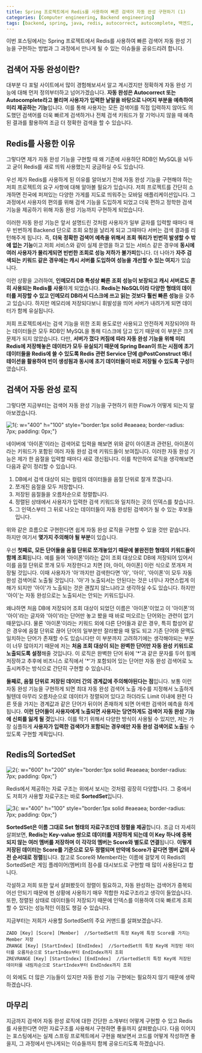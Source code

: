 ```yaml
---
title: Spring 프로젝트에서 Redis를 사용하여 빠른 검색어 자동 완성 구현하기 (1)
categories: [Computer engineering, Backend engineering]
tags: [backend, spring, java, redis, autocorrect, autocomplete, 백엔드, 스프링, 자바, 레디스, 자동 완성]
---
```


이번 포스팅에서는 Spring 프로젝트에서 Redis를 사용하여 빠른 검색어 자동 완성 기능을 구현하는 방법과 그 과정에서 만나게 될 수 있는 이슈들을 공유드리려 합니다.

## 검색어 자동 완성이란?
대부분 다 포털 사이트에서 많이 경험해보셔서 알고 계시겠지만 정확하게 자동 완성 기능에 대해 먼저 정의부터하고 넘어가겠습니다. **자동 완성은 Autocorrect 또는 Autocomplete라고 불리며 사용자가 입력한 낱말을 바탕으로 나머지 부분을 예측하여 미리 제공하는 기능**입니다. 이를 통해 사용자는 모든 검색어를 직접 입력하지 않아도 의도했던 검색어를 더욱 빠르게 검색하거나 전체 검색 키워드가 잘 기억나지 않을 때 예측된 결과를 활용하여 조금 더 정확한 검색을 할 수 있습니다.   
    
## Redis를 사용한 이유
그렇다면 제가 자동 완성 기능을 구현할 때 왜 기존에 사용하던 RDB인 MySQL을 놔두고 굳이 Redis를 새로 띄워 사용했는지 궁금하실 수도 있습니다.   
    
우선 제가 Redis를 사용하게 된 이유를 알아보기 전에 자동 완성 기능을 구현해야 하는 저희 프로젝트의 요구 사항에 대해 알아볼 필요가 있습니다. 저희 프로젝트를 간단히 소개하면 전국에 퍼져있는 다양한 가게를 지도로 띄워주는 모바일 애플리케이션입니다. 그 과정에서 사용자의 편의를 위해 검색 기능을 도입하게 되었고 더욱 편하고 정학한 검색 기능을 제공하기 위해 자동 완성 기능까지 구현하게 되었습니다.    
     
이러한 자동 완성 기능은 앞서 설명드린 것처럼 사용자가 일부 글자를 입력할 때마다 매우 빈번하게 Backend 단으로 조회 요청을 날리게 되고 그때마다 서버는 검색 결과를 리턴해주게 됩니다. 즉, **더욱 정확한 검색어 예측을 위해서 조회 쿼리가 빈번히 발생할 수 밖에 없는 기능**이고 저희 서비스와 같이 실제 운영을 하고 있는 서비스 같은 경우에 **동시에 여러 사용자가 몰리게되면 빈번한 조회로 성능 저하가 불가피**합니다. 더 나아가 **자주 검색되는 키워드 같은 경우에는 캐시 서버를 도입하여 성능을 개선할 수 있는 여지**가 있습니다.   
     
이런 상황을 고려하여, **인메모리 DB 특성상 빠른 조회 성능이 보장되고 캐시 서버로도 흔히 사용되는 Redis를 사용**하게 되었습니다. **Redis는 NoSQL이라 다양한 형태의 데이터를 저장할 수 있고 인메모리 DB라서 디스크에 쓰고 읽는 것보다 훨씬 빠른 성능**을 갖추고 있습니다. 하지만 메모리에 저장되다보니 휘발성을 띄어 서버가 내려가게 되면 데이터가 함께 유실됩니다.   

저희 프로젝트에서는 검색 기능을 위한 조회 용도로만 사용되고 안전하게 저장되어야 하는 데이터들은 모두 RDB인 MySQL을 통해 디스크에 담고 있기 때문에 이 부분은 크게 문제가 되지 않았습니다. 다만, **서버가 껐다 켜짐에 따라 자동 완성 기능을 위해 미리 Redis에 저장해놓은 데이터가 모두 유실되기 때문에 Spring Bean이 뜨는 시점에 초기 데이터들을 Redis에 쓸 수 있도록 Redis 관련 Service 단에 @PostConstruct 애너테이션을 활용하여 빈이 생성됨과 동시에 초기 데이터들이 바로 저장될 수 있도록 구성**하였습니다. 

## 검색어 자동 완성 로직
그렇다면 지금부터는 검색어 자동 완성 기능을 구현하기 위한 Flow가 어떻게 되는지 알아보겠습니다.

![1](/assets/img/spring-redis-autocorrect/1.png){: w="400" h="100" style="border:1px solid #eaeaea; border-radius: 7px; padding: 0px;"}

네이버에 '아이폰'이라는 검색어로 입력을 해보면 위와 같이 아이폰과 관련된, 아이폰이라는 키워드가 포함된 여러 자동 완성 검색 키워드들이 보여집니다. 이러한 자동 완성 기능은 제가 한 음절을 입력할 때마다 새로 갱신됩니다. 이를 착안하여 로직을 생각해보면 다음과 같이 정리할 수 있습니다.

1. DB에서 검색 대상이 되는 컬럼의 데이터들을 음절 단위로 잘개 쪼갭니다.
2. 쪼개진 음절을 모두 저장합니다.
3. 저장된 음절들을 오름차순으로 정렬합니다.
4. 정렬된 상태에서 사용자가 입력한 검색 키워드와 일치하는 곳의 인덱스를 찾습니다.
5. 그 인덱스부터 그 뒤로 나오는 데이터들이 자동 완성된 검색어가 될 수 있는 후보들입니다.

위와 같은 흐름으로 구현한다면 쉽게 자동 완성 로직을 구현할 수 있을 것만 같습니다. 하지만 여기서 **몇가지 주의해야 될 부분**이 있습니다.    
    
우선 **첫째로, 모든 단어들을 음절 단위로 쪼개놓았기 때문에 불완전한 형태의 키워드들이 함께 조회**됩니다. 예를 들어 '아이폰'이라는 값이 조회 대상으로 DB에 저장되어 있어서 이를 음절 단위로 쪼개 모두 저장한다고 치면 [아, 아이, 아이폰] 이런 식으로 쪼개져 저장될 것입니다. 이때 사용자가 '아'까지만 검색한다면 '아', '아이', '아이폰'이 모두 자동 완성 검색어로 노출될 것입니다. '아'가 노출되서는 안된다는 것은 너무나 자연스럽게 이해가 되지만 '아이'가 노출되는 것은 괜찮지 않느냐라고 생각하실 수도 있습니다. 하지만 '아이'는 자동 완성으로는 노출되서는 안되는 키워드입니다.   
    
왜냐하면 처음 DB에 저장되어 조회 대상이 되었던 이름은 '아이폰'이었고 이 '아이폰'의 '아이'라는 글자와 '아이'라는 단어만 놓고 봤을 때 바로 떠오르는 단어와는 관련이 없기 때문입니다. 물론 '아이폰'이라는 키워드 외에 다른 단어들과 같은 경우, 특히 합성어 같은 경우에 음절 단위로 끊어 단어의 일부분만 잘라봤을 때 말도 되고 기존 단어와 문맥도 일치하는 단어가 존재할 수도 있습니다만 이 부분까지 고려하기에는 생각해야되는 부분이 너무 많아지기 때문에 저는 **처음 조회 대상이 되는 완벽한 단어만 자동 완성 키워드로 노출되도록 설정**해줄 것입니다. 이 로직은 완벽한 단어 뒤에 '\*'과 같은 문자를 두어 힘께 저장하고 추후에 비즈니스 로직에서 '\*'가 포함되어 있는 단어만 자동 완성 검색어로 노출시켜주는 방식으로 간단히 구현할 수 있습니다.

**둘째로, 음절 단위로 저장된 데이터 간의 경계값에 주의해야된다는 점**입니다. 보통 이런 자동 완성 기능을 구현하게 되면 최대 자동 완성 검색어 노출 개수를 지정해서 노출하게 될텐데 아무리 오름차순으로 데이터가 정렬되어 있다고 하더라도 Limit 이내에 완전 다른 뜻을 가지는 경계값과 같은 단어가 뒤이어 존재하게 되면 어색한 검색어 예측을 하게 됩니다. **이런 단어들이 사용자에게 노출되면 사용자는 당연하게도 검색어 자동 완성 기능에 신뢰를 잃게 될 것**입니다. 이를 막기 위해서 다양한 방식이 사용될 수 있지만, 저는 가장 심플하게 **사용자가 입력한 검색어가 포함되는 경우에만 자동 완성 검색어로 노출**될 수 있도록 구현할 계획입니다.

## Redis의 SortedSet
![2](/assets/img/spring-redis-autocorrect/2.png){: w="600" h="200" style="border:1px solid #eaeaea; border-radius: 7px; padding: 0px;"}    

Redis에서 제공하는 자료 구조는 위에서 보시는 것처럼 굉장히 다양합니다. 그 중에서도 저희가 사용할 자료구조는 바로 **SortedSet**입니다.

![3](/assets/img/spring-redis-autocorrect/3.png){: w="400" h="100" style="border:1px solid #eaeaea; border-radius: 7px; padding: 0px;"}    

**SortedSet은 이름 그대로 Set 형태의 자료구조인데 정렬을 제공**합니다. 조금 더 자세히 살펴보면, **Redis는 Key-value 쌍으로 데이터를 저장하게 되는데 이 Key 하나에 중복되지 않는 여러 멤버를 저장하며 이 각각의 멤버는 Score와 별도로 연결**됩니다. **이렇게 저장된 데이터는 Score를 기준으로 모두 정렬되며 만약에 Score가 같다면 멤버 값의 사전 순서대로 정렬**됩니다. 참고로 Score와 Member라는 이름에 걸맞게 이 Redis의 SortedSet은 게임 플레이어(멤버)의 점수를 대시보드로 구현할 때 많이 사용된다고 합니다.   
    
각설하고 저희 또한 앞서 살펴봤듯이 정렬이 필요하고, 자동 완성하는 검색어가 중복되어선 안되기 때문에 현 상황에 사용하기 매우 적합한 자료구조라고 생각이 들었습니다. 또한, 정렬된 상태로 데이터들이 저장되기 때문에 인덱스를 이용하여 더욱 빠르게 조회할 수 있다는 성능적인 이점도 챙길 수 있습니다.    
     
지금부터는 저희가 사용할 SortedSet의 주요 커맨드를 살펴보겠습니다.    

```
ZADD [Key] [Score] [Member]  //SortedSet의 특정 Key에 특정 Score를 가지는 Member 저장
ZRANGE [Key] [StartIndex] [EndIndex]  //SortedSet의 특정 Key에 저장된 데이터를 오름차순으로 StartIndex부터 EndIndex까지 조회
ZREVRANGE [Key] [StartIndex] [EndIndex]  //SortedSet의 특정 Key에 저장된 데이터를 내림차순으로 StartIndex부터 EndIndex까지 조회
```

이 외에도 더 많은 기능들이 있지만 자동 완성 기능 구현에는 필요하지 않기 때문에 생략하겠습니다.    
     
## 마무리
지금까지 검색어 자동 완성 로직에 대한 간단한 소개부터 어떻게 구현할 수 있고 Redis를 사용한다면 어떤 자료구조를 사용해서 구현하면 좋을까지 살펴봤습니다. 다음 이어지는 포스팅에서는 실제 스프링 프로젝트에서 구현을 해보면서 코드를 어떻게 작성하면 좋을지, 그 과정에서 만나게되는 이슈들까지 함께 공유드리도록 하겠습니다.